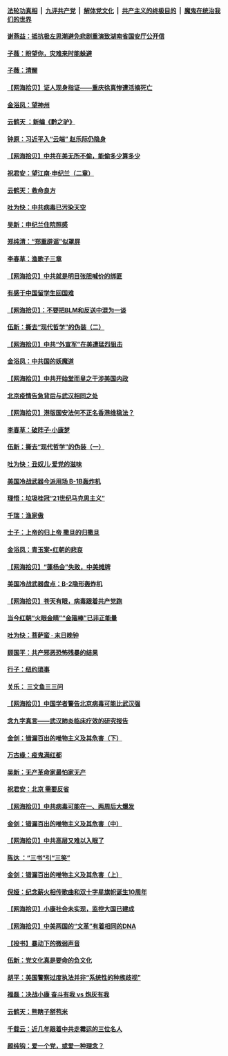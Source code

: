 ####  [法轮功真相](../../../../basic/blob/master/README.md?t=06292031) &nbsp;|&nbsp; [九评共产党](../../../../9ping.md/blob/master/README.md?t=06292031) &nbsp;|&nbsp; [解体党文化](../../../../jtdwh.md/blob/master/README.md?t=06292031)  &nbsp;|&nbsp; [共产主义的终极目的](../../../../gczydzjmd.md/blob/master/README.md?t=06292031) &nbsp;|&nbsp; [魔鬼在统治我们的世界](../../../../mgztzwmdsj.md/blob/master/README.md?t=06292031) 

#### [谢燕益：抵抗极左思潮避免悲剧重演致湖南省国安厅公开信](../pages/nsc993/n12218887.md?t=06292031) 

#### [子薇：盼望你，灾难来时能躲避](../pages/nsc993/n12218425.md?t=06292031) 

#### [子薇：清醒](../pages/nsc993/n12218396.md?t=06292031) 

#### [【网海拾贝】证人现身指证——重庆徐真惨遭活摘死亡](../pages/nsc993/n12218278.md?t=06292031) 

#### [金浴凤：望神州](../pages/nsc993/n12218049.md?t=06292031) 

#### [云鹤天 ：新编《黔之驴》](../pages/nsc993/n12218038.md?t=06292031) 

#### [钟原：习近平入“云端” 赵乐际仍隐身](../pages/nsc993/n12217720.md?t=06292031) 

#### [【网海拾贝】中共在美无所不偷，能偷多少算多少](../pages/nsc993/n12216875.md?t=06292031) 

#### [祝君安：望江南·申纪兰（二章）](../pages/nsc993/n12216556.md?t=06292031) 

#### [云鹤天：救命良方](../pages/nsc993/n12216543.md?t=06292031) 

#### [吐为快：中共病毒已污染天空](../pages/nsc993/n12215786.md?t=06292031) 

#### [吴新：申纪兰住院照感](../pages/nsc993/n12215730.md?t=06292031) 

#### [郑纯清：“郑重辟谣”似罩屏](../pages/nsc993/n12215700.md?t=06292031) 

#### [李春草：渔歌子三章](../pages/nsc993/n12215653.md?t=06292031) 

#### [【网海拾贝】中共就是明目张胆喊价的绑匪](../pages/nsc993/n12215381.md?t=06292031) 

#### [有感于中国留学生回国难](../pages/nsc993/n12212960.md?t=06292031) 

#### [【网海拾贝】：不要把BLM和反送中混为一谈](../pages/nsc993/n12213076.md?t=06292031) 

#### [伍新：撕去“现代哲学”的伪装（二）](../pages/nsc993/n12211310.md?t=06292031) 

#### [【网海拾贝】中共“外宣军”在美遭猛烈狙击](../pages/nsc993/n12211190.md?t=06292031) 

#### [金浴凤：中共国的妖魔道](../pages/nsc993/n12208163.md?t=06292031) 

#### [【网海拾贝】中共开始堂而皇之干涉美国内政](../pages/nsc993/n12205646.md?t=06292031) 

#### [北京疫情告急背后与武汉相同之处](../pages/nsc993/n12201610.md?t=06292031) 

#### [【网海拾贝】港版国安法何不正名香港维稳法？](../pages/nsc993/n12203675.md?t=06292031) 

#### [李春草：破阵子·小康梦](../pages/nsc993/n12202996.md?t=06292031) 

#### [伍新：撕去“现代哲学”的伪装（一）](../pages/nsc993/n12202666.md?t=06292031) 

#### [吐为快：丑奴儿·爱党的滋味](../pages/nsc993/n12202630.md?t=06292031) 

#### [美国冷战武器今派用场 B-1B轰炸机](../pages/nsc993/n12202368.md?t=06292031) 

#### [理悟：垃圾桂冠“21世纪马克思主义”](../pages/nsc993/n12201220.md?t=06292031) 

#### [千瑞：渔家傲](../pages/nsc993/n12201174.md?t=06292031) 

#### [士子：上帝的归上帝 撒旦的归撒旦](../pages/nsc993/n12199902.md?t=06292031) 

#### [金浴凤：青玉案•红朝的悲哀](../pages/nsc993/n12199650.md?t=06292031) 

#### [【网海拾贝】“蓬杨会”失败，中美摊牌](../pages/nsc993/n12199598.md?t=06292031) 

#### [美国冷战武器盘点：B-2隐形轰炸机](../pages/nsc993/n12199226.md?t=06292031) 

#### [【网海拾贝】苍天有眼，病毒跟着共产党跑](../pages/nsc993/n12197648.md?t=06292031) 

#### [当今红朝“火眼金睛”“金箍棒”已非正能量](../pages/nsc993/n12196834.md?t=06292031) 

#### [吐为快：菩萨蛮 · 末日晚钟](../pages/nsc993/n12196689.md?t=06292031) 

#### [顾国平：共产邪恶恐怖残暴的结果](../pages/nsc993/n12195238.md?t=06292031) 

#### [行子：纽约琐事](../pages/nsc993/n12194752.md?t=06292031) 

#### [关乐： 三文鱼三三问](../pages/nsc993/n12194626.md?t=06292031) 

#### [【网海拾贝】中国学者警告北京病毒可能比武汉强](../pages/nsc993/n12193964.md?t=06292031) 

#### [念九字真言——武汉肺炎临床疗效的研究报告](../pages/nsc993/n12190804.md?t=06292031) 

#### [金剑：错漏百出的唯物主义及其危害（下）](../pages/nsc993/n12191909.md?t=06292031) 

#### [万古缘：疫鬼满红都](../pages/nsc993/n12191847.md?t=06292031) 

#### [吴新：无产革命家最怕家无产](../pages/nsc993/n12191806.md?t=06292031) 

#### [祝君安：北京 需要反省](../pages/nsc993/n12191766.md?t=06292031) 

#### [【网海拾贝】中共病毒可能在一、两周后大爆发](../pages/nsc993/n12190517.md?t=06292031) 

#### [金剑：错漏百出的唯物主义及其危害（中）](../pages/nsc993/n12188778.md?t=06292031) 

#### [【网海拾贝】中共高层又难以入眠了](../pages/nsc993/n12188425.md?t=06292031) 

#### [陈达 ：“三书”引“三笑”](../pages/nsc993/n12187929.md?t=06292031) 

#### [金剑：错漏百出的唯物主义及其危害（上）](../pages/nsc993/n12186502.md?t=06292031) 

#### [倪娅：纪念薪火相传歌曲和双十字星旗帜诞生10周年](../pages/nsc993/n12186439.md?t=06292031) 

#### [【网海拾贝】小康社会未实现，监控大国已建成](../pages/nsc993/n12185468.md?t=06292031) 

#### [【网海拾贝】中美两国的“文革”有着相同的DNA](../pages/nsc993/n12184487.md?t=06292031) 

#### [【投书】暴动下的微弱声音](../pages/nsc993/n12183493.md?t=06292031) 

#### [伍新：党文化真是要命的负文化](../pages/nsc993/n12182742.md?t=06292031) 

#### [胡平：美国警察过度执法并非“系统性的种族歧视”](../pages/nsc993/n12182713.md?t=06292031) 

#### [福磊：决战小康 奋斗有我 vs 炮灰有我](../pages/nsc993/n12182693.md?t=06292031) 

#### [云鹤天：熊瞎子掰苞米](../pages/nsc993/n12182680.md?t=06292031) 

#### [千载云：近几年跟着中共走霉运的三位名人](../pages/nsc993/n12182649.md?t=06292031) 

#### [颜纯钩：爱一个党，或爱一种理念？](../pages/nsc993/n12182640.md?t=06292031) 

